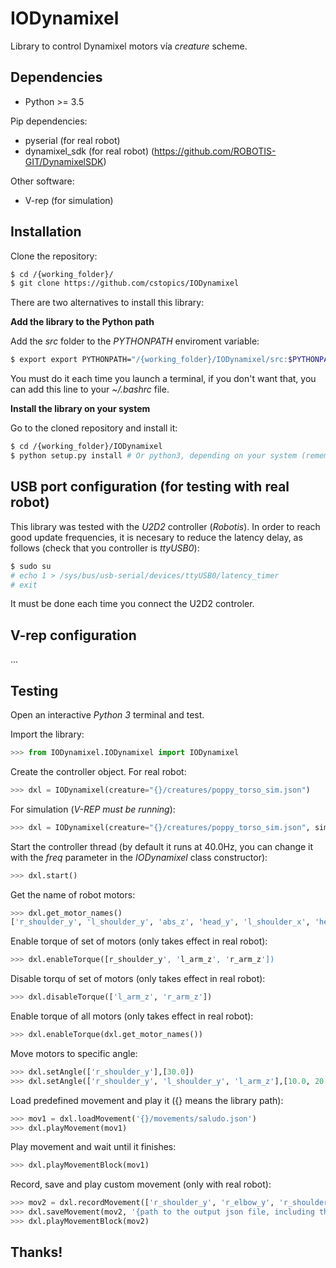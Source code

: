 # IODynamixel

Library to control Dynamixel motors vía *creature* scheme.

## Dependencies

* Python >= 3.5

Pip dependencies:

* pyserial (for real robot)
* dynamixel_sdk (for real robot) (https://github.com/ROBOTIS-GIT/DynamixelSDK)

Other software:

* V-rep (for simulation)

## Installation

Clone the repository:

``` bash
$ cd /{working_folder}/
$ git clone https://github.com/cstopics/IODynamixel
```

There are two alternatives to install this library:

**Add the library to the Python path**

Add the *src* folder to the *PYTHONPATH* enviroment variable:

``` bash
$ export export PYTHONPATH="/{working_folder}/IODynamixel/src:$PYTHONPATH"
```
You must do it each time you launch a terminal, if you don't want that, you can add this line to your *~/.bashrc* file.

**Install the library on your system**

Go to the cloned repository and install it:
``` bash
$ cd /{working_folder}/IODynamixel
$ python setup.py install # Or python3, depending on your system (remember that must be Python >= 3.5)
```

## USB port configuration (for testing with real robot)

This library was tested with the *U2D2* controller (*Robotis*). In order to reach good update frequencies, it is necesary to reduce the latency delay, as follows (check that you controller is *ttyUSB0*):

``` bash
$ sudo su
# echo 1 > /sys/bus/usb-serial/devices/ttyUSB0/latency_timer
# exit
```

It must be done each time you connect the U2D2 controler.

## V-rep configuration

...

## Testing

Open an interactive *Python 3* terminal and test.

Import the library:
``` python
>>> from IODynamixel.IODynamixel import IODynamixel
```
Create the controller object. For real robot:
``` python
>>> dxl = IODynamixel(creature="{}/creatures/poppy_torso_sim.json")
```
For simulation (*V-REP must be running*):
``` python
>>> dxl = IODynamixel(creature="{}/creatures/poppy_torso_sim.json", simulator='vrep')
```
Start the controller thread (by default it runs at 40.0Hz, you can change it with the *freq* parameter in the *IODynamixel* class constructor):
``` python
>>> dxl.start()
```
Get the name of robot motors:
``` python
>>> dxl.get_motor_names()
['r_shoulder_y', 'l_shoulder_y', 'abs_z', 'head_y', 'l_shoulder_x', 'head_z', 'r_elbow_y', 'r_shoulder_x', 'bust_y', 'bust_x', 'l_arm_z', 'l_elbow_y', 'r_arm_z']
```
Enable torque of set of motors (only takes effect in real robot):
``` python
>>> dxl.enableTorque([r_shoulder_y', 'l_arm_z', 'r_arm_z'])
```
Disable torqu of set of motors (only takes effect in real robot):
``` python
>>> dxl.disableTorque(['l_arm_z', 'r_arm_z'])
```
Enable torque of all motors (only takes effect in real robot):
``` python
>>> dxl.enableTorque(dxl.get_motor_names())
```
Move motors to specific angle:
``` python
>>> dxl.setAngle(['r_shoulder_y'],[30.0])
>>> dxl.setAngle(['r_shoulder_y', 'l_shoulder_y', 'l_arm_z'],[10.0, 20.0, 30.0])
```
Load predefined movement and play it ({} means the library path):
``` python
>>> mov1 = dxl.loadMovement('{}/movements/saludo.json')
>>> dxl.playMovement(mov1)
```
Play movement and wait until it finishes:
``` python
>>> dxl.playMovementBlock(mov1)
```
Record, save and play custom movement (only with real robot):
``` python
>>> mov2 = dxl.recordMovement(['r_shoulder_y', 'r_elbow_y', 'r_shoulder_x', 'r_arm_z'])
>>> dxl.saveMovement(mov2, '{path to the output json file, including the extension}')
>>> dxl.playMovementBlock(mov2)
```

## Thanks!
